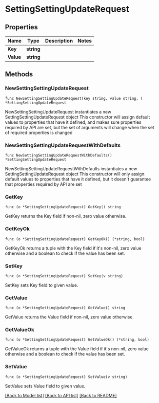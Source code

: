 # SettingSettingUpdateRequest

## Properties

Name | Type | Description | Notes
------------ | ------------- | ------------- | -------------
**Key** | **string** |  | 
**Value** | **string** |  | 

## Methods

### NewSettingSettingUpdateRequest

`func NewSettingSettingUpdateRequest(key string, value string, ) *SettingSettingUpdateRequest`

NewSettingSettingUpdateRequest instantiates a new SettingSettingUpdateRequest object
This constructor will assign default values to properties that have it defined,
and makes sure properties required by API are set, but the set of arguments
will change when the set of required properties is changed

### NewSettingSettingUpdateRequestWithDefaults

`func NewSettingSettingUpdateRequestWithDefaults() *SettingSettingUpdateRequest`

NewSettingSettingUpdateRequestWithDefaults instantiates a new SettingSettingUpdateRequest object
This constructor will only assign default values to properties that have it defined,
but it doesn't guarantee that properties required by API are set

### GetKey

`func (o *SettingSettingUpdateRequest) GetKey() string`

GetKey returns the Key field if non-nil, zero value otherwise.

### GetKeyOk

`func (o *SettingSettingUpdateRequest) GetKeyOk() (*string, bool)`

GetKeyOk returns a tuple with the Key field if it's non-nil, zero value otherwise
and a boolean to check if the value has been set.

### SetKey

`func (o *SettingSettingUpdateRequest) SetKey(v string)`

SetKey sets Key field to given value.


### GetValue

`func (o *SettingSettingUpdateRequest) GetValue() string`

GetValue returns the Value field if non-nil, zero value otherwise.

### GetValueOk

`func (o *SettingSettingUpdateRequest) GetValueOk() (*string, bool)`

GetValueOk returns a tuple with the Value field if it's non-nil, zero value otherwise
and a boolean to check if the value has been set.

### SetValue

`func (o *SettingSettingUpdateRequest) SetValue(v string)`

SetValue sets Value field to given value.



[[Back to Model list]](../README.md#documentation-for-models) [[Back to API list]](../README.md#documentation-for-api-endpoints) [[Back to README]](../README.md)


